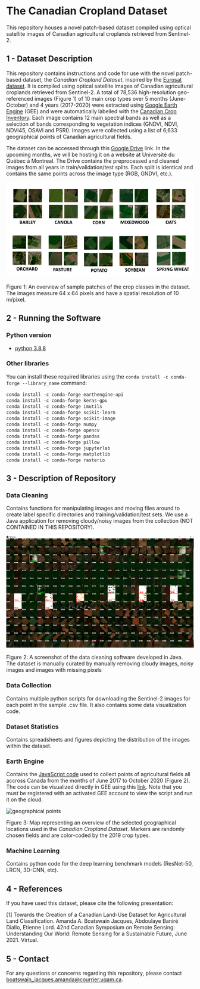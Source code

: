 # The Canadian Cropland Dataset
This repository houses a novel patch-based dataset compiled using optical satellite images of Canadian agricultural croplands retrieved from Sentinel-2.

## 1 - Dataset Description
This repository contains instructions and code for use with the novel patch-based dataset, the _Canadian Cropland Dataset_, inspired by the [Eurosat dataset](https://ieeexplore.ieee.org/document/8736785 "Eurosat article"). It is compiled using optical satellite images of Canadian agricultural croplands retrieved from Sentinel-2. A total of 78,536 high-resolution geo-referenced images (Figure 1) of 10 main crop types over 5 months (June-October) and 4 years (2017-2020) were extracted using [Google Earth Engine](https://earthengine.google.com/  "Google Earth Engine") (GEE) and were automatically labelled with the [Canadian Crop Inventory](https://www.agr.gc.ca/atlas/aci "Canadian Crop Inventory"). Each image contains 12 main spectral bands as well as a selection of bands corresponding to vegetation indices (GNDVI, NDVI, NDVI45, OSAVI and PSRI). Images were collected using a list of 6,633 geographical points of Canadian agricultural fields. 

The dataset can be accessed through this [Google Drive](https://drive.google.com/drive/folders/1mNI8B5EMk0Xgvx2Pc9ztnQRaW9pXh8yb?usp=sharing "Link to dataset") link. In the upcoming months, we will be hosting it on a website at Université du Québec à Montreal. The Drive contains the preprocessed and cleaned images from all years in train/validation/test splits. Each split is identical and contains the same points across the image type (RGB, GNDVI, etc.). 

![dataset overview](https://github.com/bioinfoUQAM/Canadian-cropland-dataset/blob/main/figures/crop_mosaic_2019_ver2.png)

Figure 1: An overview of sample patches of the crop classes in the dataset. The images measure 64 x 64 pixels and have a spatial resolution of 10 m/pixel. 

## 2 - Running the Software

### Python version
* [python 3.8.8](https://www.python.org/downloads/release/python-388/)

### Other libraries
You can install these required libraries using the `conda install -c conda-forge --library_name` command:

```
conda install -c conda-forge earthengine-api
conda install -c conda-forge keras-gpu  
conda install -c conda-forge imutils
conda install -c conda-forge scikit-learn
conda install -c conda-forge scikit-image
conda install -c conda-forge numpy
conda install -c conda-forge opencv
conda install -c conda-forge pandas
conda install -c conda-forge pillow
conda install -c conda-forge jupyterlab
conda install -c conda-forge matplotlib
conda install -c conda-forge rasterio
```

## 3 - Description of Repository

### Data Cleaning
Contains functions for manipulating images and moving files around to create label specific directories and training/validation/test sets. We use a Java application for removing cloudy/noisy images from the collection (NOT CONTAINED IN THIS REPOSITORY). 

![rapid_tags](https://github.com/bioinfoUQAM/Canadian-cropland-dataset/blob/main/figures/rapid_tags.png)

Figure 2: A screenshot of the data cleaning software developed in Java. The dataset is manually curated by manually removing cloudy images, noisy images and images with missing pixels

### Data Collection
Contains multiple python scripts for downloading the Sentinel-2 images for each point in the sample .csv file. It also contains some data visualization code. 

### Dataset Statistics
Contains spreadsheets and figures depicting the distribution of the images within the dataset. 

### Earth Engine
Contains the [JavaScript code](https://github.com/bioinfoUQAM/Canadian-cropland-dataset/blob/main/EarthEngine/AAFC_GEE_points.js "JavaScript code") used to collect points of agricultural fields all accross Canada from the months of June 2017 to October 2020 (Figure 2). The code can be visualized directly in GEE using this [link](https://code.earthengine.google.com/?scriptPath=users%2Famandaboatswainj%2FAAFC-cropland-database%3AAAFC_GEE_dataset_points "link"). Note that you must be registered with an activated GEE account to view the script and run it on the cloud.
 
![geographical points](https://github.com/bioinfoUQAM/Canadian-cropland-dataset/blob/main/figures/ACI_point_map_2019.png)

Figure 3: Map representing an overview of the selected geographical locations used in the _Canadian Cropland Dataset_. Markers are randomly chosen fields and are color-coded by the 2019 crop types.

### Machine Learning
Contains python code for the deep learning benchmark models (ResNet-50, LRCN, 3D-CNN, etc).

## 4 - References
If you have used this dataset, please cite the following presentation:

[1] Towards the Creation of a Canadian Land-Use Dataset for Agricultural Land Classification. Amanda A. Boatswain Jacques, Abdoulaye Baniré Diallo, Etienne Lord.  42nd Canadian Symposium on Remote Sensing: Understanding Our World: Remote Sensing for a Sustainable Future, June 2021. Virtual. 


## 5 - Contact
For any questions or concerns regarding this repository, please contact boatswain_jacques.amanda@courrier.uqam.ca. 

